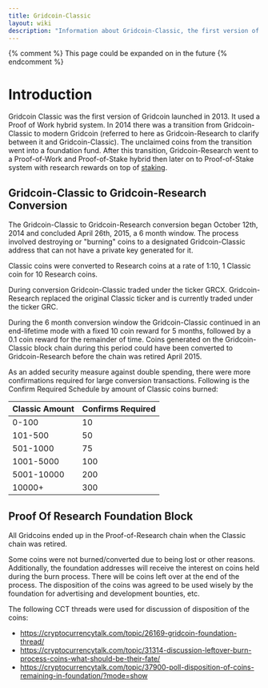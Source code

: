 ```yaml
---
title: Gridcoin-Classic
layout: wiki
description: "Information about Gridcoin-Classic, the first version of Gridcoin"
---
```


{% comment %} This page could be expanded on in the future {% endcomment %}

# Introduction

Gridcoin Classic was the first version of Gridcoin launched in 2013. It used 
a Proof of Work hybrid system. In 2014 there was a transition from 
Gridcoin-Classic to modern Gridcoin (referred to here as Gridcoin-Research 
to clarify between it and Gridcoin-Classic). The unclaimed coins from the 
transition went into a foundation fund. After this transition, 
Gridcoin-Research went to a Proof-of-Work and Proof-of-Stake hybrid then 
later on to Proof-of-Stake system with research rewards on top of [staking](staking "wikilink").


## Gridcoin-Classic to Gridcoin-Research Conversion

The Gridcoin-Classic to Gridcoin-Research conversion began October 12th,
2014 and concluded April 26th, 2015, a 6 month window. The process
involved destroying or "burning" coins to a designated Gridcoin-Classic
address that can not have a private key generated for it.

Classic coins were converted to Research coins at a rate of 1:10, 1
Classic coin for 10 Research coins.

During conversion Gridcoin-Classic traded under the ticker GRCX.
Gridcoin-Research replaced the original Classic ticker and is currently
traded under the ticker GRC.

During the 6 month conversion window the Gridcoin-Classic continued in
an end-lifetime mode with a fixed 10 coin reward for 5 months, followed
by a 0.1 coin reward for the remainder of time. Coins generated on the
Gridcoin-Classic block chain during this period could have been
converted to Gridcoin-Research before the chain was retired April 2015.

As an added security measure against double spending, there were more
confirmations required for large conversion transactions. Following is
the Confirm Required Schedule by amount of Classic coins burned:

| Classic Amount | Confirms Required |
| -------------- | ----------------- |
| 0-100          | 10                |
| 101-500        | 50                |
| 501-1000       | 75                |
| 1001-5000      | 100               |
| 5001-10000     | 200               |
| 10000+         | 300               |

## Proof Of Research Foundation Block

All Gridcoins ended up in the Proof-of-Research chain when
the Classic chain was retired.

Some coins were not burned/converted due to
being lost or other reasons. Additionally, the foundation addresses will
receive the interest on coins held during the burn process. There will
be coins left over at the end of the process. The disposition of the
coins was agreed to be used wisely by the foundation for advertising and
development bounties, etc.

The following CCT threads were used for discussion of disposition of the
coins:
* <https://cryptocurrencytalk.com/topic/26169-gridcoin-foundation-thread/>
* <https://cryptocurrencytalk.com/topic/31314-discussion-leftover-burn-process-coins-what-should-be-their-fate/>
* <https://cryptocurrencytalk.com/topic/37900-poll-disposition-of-coins-remaining-in-foundation/?mode=show>
